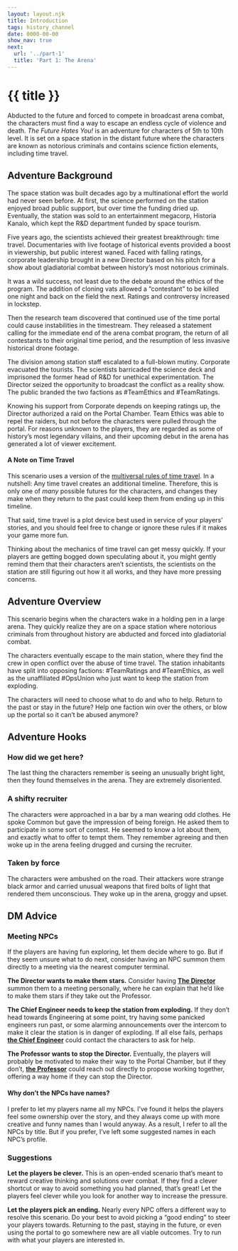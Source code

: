 ```yaml
---
layout: layout.njk
title: Introduction
tags: history_channel
date: 0000-00-00
show_nav: true
next:
  url: '../part-1'
  title: 'Part 1: The Arena'
---
```


# {{ title }}

Abducted to the future and forced to compete in broadcast arena combat, the characters must find a way to escape an endless cycle of violence and death. _The Future Hates You!_ is an adventure for characters of 5th to 10th level. It is set on a space station in the distant future where the characters are known as notorious criminals and contains science fiction elements, including time travel.

## Adventure Background

The space station was built decades ago by a multinational effort the world had never seen before. At first, the science performed on the station enjoyed broad public support, but over time the funding dried up. Eventually, the station was sold to an entertainment megacorp, Historia Kanalo, which kept the R&D department funded by space tourism.

Five years ago, the scientists achieved their greatest breakthrough: time travel. Documentaries with live footage of historical events provided a boost in viewership, but public interest waned. Faced with falling ratings, corporate leadership brought in a new Director based on his pitch for a show about gladiatorial combat between history’s most notorious criminals.

It was a wild success, not least due to the debate around the ethics of the program. The addition of cloning vats allowed a “contestant” to be killed one night and back on the field the next. Ratings and controversy increased in lockstep.

Then the research team discovered that continued use of the time portal could cause instabilities in the timestream. They released a statement calling for the immediate end of the arena combat program, the return of all contestants to their original time period, and the resumption of less invasive historical drone footage.

The division among station staff escalated to a full-blown mutiny. Corporate evacuated the tourists. The scientists barricaded the science deck and imprisoned the former head of R&D for unethical experimentation. The Director seized the opportunity to broadcast the conflict as a reality show. The public branded the two factions as #TeamEthics and #TeamRatings.

Knowing his support from Corporate depends on keeping ratings up, the Director authorized a raid on the Portal Chamber. Team Ethics was able to repel the raiders, but not before the characters were pulled through the portal. For reasons unknown to the players, they are regarded as some of history’s most legendary villains, and their upcoming debut in the arena has generated a lot of viewer excitement.

<aside class="text--rules-sidebar">

#### A Note on Time Travel

This scenario uses a version of the [multiversal rules of time travel](https://bleedingcool.com/comics/the-new-marvel-rules-of-time-travel-courtesy-of-battle-of-the-atom-spoilers/#:~:text=Mark%20Gruenwald%27s%20Rules%20Of%20Time%20Travel). In a nutshell: Any time travel creates an additional timeline. Therefore, this is only one of _many_ possible futures for the characters, and changes they make when they return to the past could keep them from ending up in this timeline.

That said, time travel is a plot device best used in service of your players’ stories, and you should feel free to change or ignore these rules if it makes your game more fun.

Thinking about the mechanics of time travel can get messy quickly. If your players are getting bogged down speculating about it, you might gently remind them that their characters aren’t scientists, the scientists on the station are still figuring out how it all works, and they have more pressing concerns.

</aside>

## Adventure Overview

This scenario begins when the characters wake in a holding pen in a large arena. They quickly realize they are on a space station where notorious criminals from throughout history are abducted and forced into gladiatorial combat.

The characters eventually escape to the main station, where they find the crew in open conflict over the abuse of time travel. The station inhabitants have split into opposing factions: #TeamRatings and #TeamEthics, as well as the unaffiliated #OpsUnion who just want to keep the station from exploding.

The characters will need to choose what to do and who to help. Return to the past or stay in the future? Help one faction win over the others, or blow up the portal so it can’t be abused anymore?

## Adventure Hooks

### How did we get here?

The last thing the characters remember is seeing an unusually bright light, then they found themselves in the arena. They are extremely disoriented.

### A shifty recruiter

The characters were approached in a bar by a man wearing odd clothes. He spoke Common but gave the impression of being foreign. He asked them to participate in some sort of contest. He seemed to know a lot about them, and exactly what to offer to tempt them. They remember agreeing and then woke up in the arena feeling drugged and cursing the recruiter.

### Taken by force

The characters were ambushed on the road. Their attackers wore strange black armor and carried unusual weapons that fired bolts of light that rendered them unconscious. They woke up in the arena, groggy and upset.

## DM Advice

### Meeting NPCs

If the players are having fun exploring, let them decide where to go. But if they seem unsure what to do next, consider having an NPC summon them directly to a meeting via the nearest computer terminal.

**The Director wants to make them stars.** Consider having [**The Director**](../deck-4/#the-director) summon them to a meeting personally, where he can explain that he’d like to make them stars if they take out the Professor.

**The Chief Engineer needs to keep the station from exploding.** If they don’t head towards Engineering at some point, try having some panicked engineers run past, or some alarming announcements over the intercom to make it clear the station is in danger of exploding. If all else fails, perhaps [**the Chief Engineer**](../deck-5/#the-chief-engineer) could contact the characters to ask for help.

**The Professor wants to stop the Director.** Eventually, the players will probably be motivated to make their way to the Portal Chamber, but if they don’t, [**the Professor**](../deck-3/#the-professor) could reach out directly to propose working together, offering a way home if they can stop the Director.

<aside class="text--rules-sidebar">

#### Why don’t the NPCs have names?

I prefer to let my players name all my NPCs. I’ve found it helps the players feel some ownership over the story, and they always come up with more creative and funny names than I would anyway. As a result, I refer to all the NPCs by title. But if you prefer, I’ve left some suggested names in each NPC’s profile.

</aside>

### Suggestions

**Let the players be clever.** This is an open-ended scenario that’s meant to reward creative thinking and solutions over combat. If they find a clever shortcut or way to avoid something you had planned, that’s great! Let the players feel clever while you look for another way to increase the pressure.

**Let the players pick an ending.** Nearly every NPC offers a different way to resolve this scenario. Do your best to avoid picking a “good ending” to steer your players towards. Returning to the past, staying in the future, or even using the portal to go somewhere new are all viable outcomes. Try to run with what your players are interested in.
